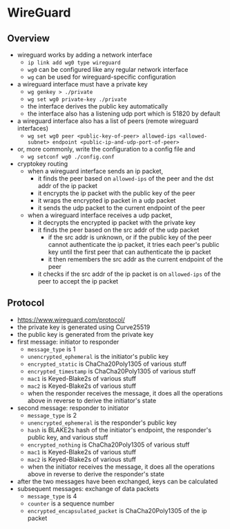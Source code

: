 WireGuard
=========

## Overview

- wireguard works by adding a network interface
  - `ip link add wg0 type wireguard`
  - `wg0` can be configured like any regular network interface
  - `wg` can be used for wireguard-specific configuration
- a wireguard interface must have a private key
  - `wg genkey > ./private`
  - `wg set wg0 private-key ./private`
  - the interface derives the public key automatically
  - the interface also has a listening udp port which is 51820 by default
- a wireguard interface also has a list of peers (remote wireguard interfaces)
  - `wg set wg0 peer <public-key-of-peer> allowed-ips <allowed-subnet> endpoint
    <public-ip-and-udp-port-of-peer>`
- or, more commonly, write the configuration to a config file and
  - `wg setconf wg0 ./config.conf`
- cryptokey routing
  - when a wireguard interface sends an ip packet,
    - it finds the peer based on `allowed-ips` of the peer and the dst addr of
      the ip packet
    - it encrypts the ip packet with the public key of the peer
    - it wraps the encrypted ip packet in a udp packet
    - it sends the udp packet to the current endpoint of the peer
  - when a wireguard interface receives a udp packet,
    - it decrypts the encrypted ip packet with the private key
    - it finds the peer based on the src addr of the udp packet
      - if the src addr is unknown, or if the public key of the peer cannot
        authenticate the ip packet, it tries each peer's public key until the
        first peer that can authenticate the ip packet
      - it then remembers the src addr as the current endpoint of the peer
    - it checks if the src addr of the ip packet is on `allowed-ips` of the
      peer to accept the ip packet

## Protocol

- <https://www.wireguard.com/protocol/>
- the private key is generated using Curve25519
- the public key is generated from the private key
- first message: initiator to responder
  - `message_type` is 1
  - `unencrypted_ephemeral` is the initiator's public key
  - `encrypted_static` is ChaCha20Poly1305 of various stuff
  - `encrypted_timestamp` is ChaCha20Poly1305 of various stuff
  - `mac1` is Keyed-Blake2s of various stuff
  - `mac2` is Keyed-Blake2s of various stuff
  - when the responder receives the message, it does all the operations
    above in reverse to derive the initiator's state
- second message: responder to initiator
  - `message_type` is 2
  - `unencrypted_ephemeral` is the responder's public key
  - `hash` is BLAKE2s hash of the initiator's endpoint, the responder's
    public key, and various stuff
  - `encrypted_nothing` is ChaCha20Poly1305 of various stuff
  - `mac1` is Keyed-Blake2s of various stuff
  - `mac2` is Keyed-Blake2s of various stuff
  - when the initiator receives the message, it does all the operations
    above in reverse to derive the responder's state
- after the two messages have been exchanged, keys can be calculated
- subsequent messages: exchange of data packets
  - `message_type` is 4
  - `counter` is a sequence number
  - `encrypted_encapsulated_packet` is ChaCha20Poly1305 of the ip packet
